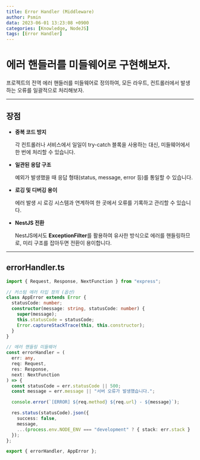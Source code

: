 ```yaml
---
title: Error Handler (Middleware)
author: Psmin
data: 2023-06-01 13:23:08 +0900
categories: [Knowledge, NodeJS]
tags: [Error Handler]
---
```


# 에러 핸들러를 미들웨어로 구현해보자.

프로젝트의 전역 에러 핸들러를 미들웨어로 정의하여, 모든 라우트, 컨트롤러에서 발생하는 오류를 일괄적으로 처리해보자.

---

## 장점

- **중복 코드 방지**

  각 컨트롤러나 서비스에서 일일이 try-catch 블록을 사용하는 대신, 미들웨어에서 한 번에 처리할 수 있습니다.

- **일관된 응답 구조**

  예외가 발생했을 때 응답 형태(status, message, error 등)를 통일할 수 있습니다.

- **로깅 및 디버깅 용이**

  에러 발생 시 로깅 시스템과 연계하여 한 곳에서 오류를 기록하고 관리할 수 있습니다.

- **NestJS 전환**

  NestJS에서도 **ExceptionFilter**를 활용하여 유사한 방식으로 에러를 핸들링하므로, 미리 구조를 잡아두면 전환이 용이합니다.

---

## errorHandler.ts

```ts
import { Request, Response, NextFunction } from "express";

// 커스텀 에러 타입 정의 (옵션)
class AppError extends Error {
  statusCode: number;
  constructor(message: string, statusCode: number) {
    super(message);
    this.statusCode = statusCode;
    Error.captureStackTrace(this, this.constructor);
  }
}

// 에러 핸들링 미들웨어
const errorHandler = (
  err: any,
  req: Request,
  res: Response,
  next: NextFunction
) => {
  const statusCode = err.statusCode || 500;
  const message = err.message || "서버 오류가 발생했습니다.";

  console.error(`[ERROR] ${req.method} ${req.url} - ${message}`);

  res.status(statusCode).json({
    success: false,
    message,
    ...(process.env.NODE_ENV === "development" ? { stack: err.stack } : {}),
  });
};

export { errorHandler, AppError };
```
